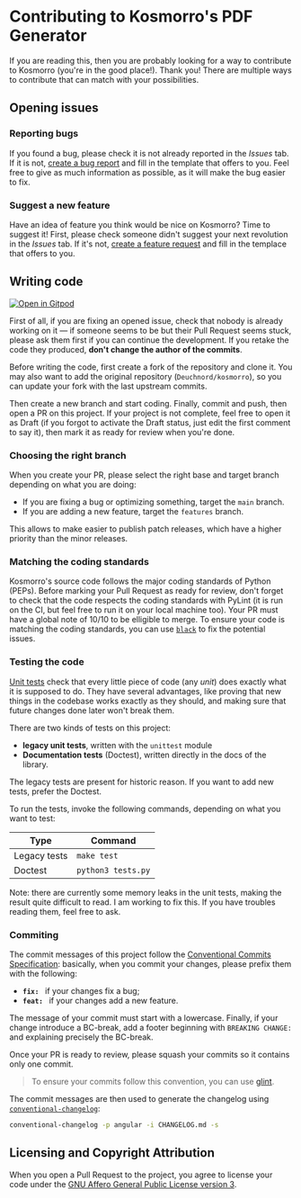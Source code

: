 # Contributing to Kosmorro's PDF Generator

If you are reading this, then you are probably looking for a way to contribute to Kosmorro (you're in the good place!). Thank you!
There are multiple ways to contribute that can match with your possibilities.

## Opening issues

### Reporting bugs

If you found a bug, please check it is not already reported in the _Issues_ tab.
If it is not, [create a bug report](https://github.com/Kosmorro/lib/issues/new/choose) and fill in the template that offers to you. Feel free to give as much information as possible, as it will make the bug easier to fix.

### Suggest a new feature

Have an idea of feature you think would be nice on Kosmorro? Time to suggest it!
First, please check someone didn't suggest your next revolution in the _Issues_ tab. If it's not, [create a feature request](https://github.com/Deuchnord/kosmorro/issues/new/choose) and fill in the templace that offers to you.

## Writing code

[![Open in Gitpod](https://gitpod.io/button/open-in-gitpod.svg)](https://gitpod.io/#https://github.com/Kosmorro/pdf-generator)

First of all, if you are fixing an opened issue, check that nobody is already working on it — if someone seems to be but their Pull Request seems stuck, please ask them first if you can continue the development. If you retake the code they produced, **don't change the author of the commits**.

Before writing the code, first create a fork of the repository and clone it. You may also want to add the original repository (`Deuchnord/kosmorro`), so you can update your fork with the last upstream commits.

Then create a new branch and start coding. Finally, commit and push, then open a PR on this project. If your project is not complete, feel free to open it as Draft (if you forgot to activate the Draft status, just edit the first comment to say it), then mark it as ready for review when you're done.

### Choosing the right branch

When you create your PR, please select the right base and target branch depending on what you are doing:

- If you are fixing a bug or optimizing something, target the `main` branch.
- If you are adding a new feature, target the `features` branch.

This allows to make easier to publish patch releases, which have a higher priority than the minor releases.

### Matching the coding standards

Kosmorro's source code follows the major coding standards of Python (PEPs). Before marking your Pull Request as ready for review, don't forget to check that the code respects the coding standards with PyLint (it is run on the CI, but feel free to run it on your local machine too). Your PR must have a global note of 10/10 to be elligible to merge.
To ensure your code is matching the coding standards, you can use [`black`](https://github.com/psf/black) to fix the potential issues.

### Testing the code

[Unit tests](https://en.wikipedia.org/wiki/Unit_testing) check that every little piece of code (any _unit_) does exactly what it is supposed to do. They have several advantages, like proving that new things in the codebase works exactly as they should, and making sure that future changes done later won't break them.

There are two kinds of tests on this project:

- **legacy unit tests**, written with the `unittest` module
- **Documentation tests** (Doctest), written directly in the docs of the library.

The legacy tests are present for historic reason. If you want to add new tests, prefer the Doctest.

To run the tests, invoke the following commands, depending on what you want to test:

| Type | Command
| --- | ---
| Legacy tests | `make test`
| Doctest | `python3 tests.py`

Note: there are currently some memory leaks in the unit tests, making the result quite difficult to read. I am working to fix this.
If you have troubles reading them, feel free to ask.

### Commiting

The commit messages of this project follow the [Conventional Commits Specification](https://www.conventionalcommits.org/en/v1.0.0/): basically, when you commit your changes, please prefix them with the following:

- **`fix: `** if your changes fix a bug;
- **`feat: `** if your changes add a new feature.

The message of your commit must start with a lowercase.
Finally, if your change introduce a BC-break, add a footer beginning with `BREAKING CHANGE:` and explaining precisely the BC-break.

Once your PR is ready to review, please squash your commits so it contains only one commit.

> To ensure your commits follow this convention, you can use [glint](https://github.com/brigand/glint).

The commit messages are then used to generate the changelog using [`conventional-changelog`](https://github.com/conventional-changelog/conventional-changelog):

```bash
conventional-changelog -p angular -i CHANGELOG.md -s
```

## Licensing and Copyright Attribution

When you open a Pull Request to the project, you agree to license your code under the [GNU Affero General Public License version 3](https://www.gnu.org/licenses/agpl-3.0.html).
